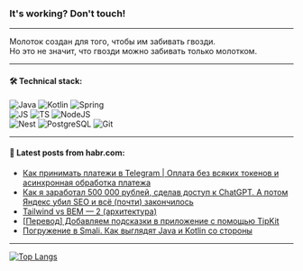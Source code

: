 ### It's working? Don't touch!

---
Молоток создан для того, чтобы им забивать гвозди. <br>
Но это не значит, что гвозди можно забивать только молотком.

---

#### 🛠️ Technical stack:

![Java](https://img.shields.io/badge/Java-informational?logo=Oracle&style=flat&logoColor=white&color=FF4500)
![Kotlin](https://img.shields.io/badge/Kotlin-informational?logo=Kotlin&style=flat&logoColor=white&color=774D97)
![Spring](https://img.shields.io/badge/SpringBoot-informational?logo=SpringBoot&style=flat&logoColor=white&color=6DB33F) <br>
![JS](https://img.shields.io/badge/JS-informational?logo=javaScript&style=flat&logoColor=black&color=F7Df1E)
![TS](https://img.shields.io/badge/TypeScript-informational?logo=typeScript&style=flat&logoColor=black&color=0667A8)
![NodeJS](https://img.shields.io/badge/NodeJS-informational?logo=node.js&style=flat&logoColor=white&color=70A760) <br>
![Nest](https://img.shields.io/badge/NestJS-informational?logo=NestJS&style=flat&logoColor=white&color=E0234E)
![PostgreSQL](https://img.shields.io/badge/PostgreSQL-informational?logo=PostgreSQL&style=flat&logoColor=white&color=DAA520)
![Git](https://img.shields.io/badge/Git-informational?logo=git&style=flat&logoColor=white&color=778899)

___

#### 💬 Latest posts from habr.com:

<!-- BLOG-POST-LIST:START -->
- [Как принимать платежи в Telegram | Оплата без всяких токенов и асинхронная обработка платежа](https://habr.com/ru/articles/774818/?utm_source=habrahabr&utm_medium=rss&utm_campaign=774818)
- [Как я заработал 500 000 рублей, сделав доступ к ChatGPT. А потом Яндекс убил SEO и всё &lpar;почти&rpar; закончилось](https://habr.com/ru/articles/774822/?utm_source=habrahabr&utm_medium=rss&utm_campaign=774822)
- [Tailwind vs BEM — 2 &lpar;архитектура&rpar;](https://habr.com/ru/articles/774814/?utm_source=habrahabr&utm_medium=rss&utm_campaign=774814)
- [[Перевод] Добавляем подсказки в приложение с помощью TipKit](https://habr.com/ru/companies/otus/articles/774714/?utm_source=habrahabr&utm_medium=rss&utm_campaign=774714)
- [Погружение в Smali. Как выглядят Java и Kotlin со стороны](https://habr.com/ru/articles/774758/?utm_source=habrahabr&utm_medium=rss&utm_campaign=774758)
<!-- BLOG-POST-LIST:END -->

---
[![Top Langs](https://github-readme-stats-git-master-advtsetting-gmailcom.vercel.app/api/top-langs/?username=zloylis&langs_count=10&hide_title=false&title_color=e6edf3&size_weight=0.5&count_weight=0.5&layout=compact&hide_border=true&theme=dracula)](https://github.com/zloylis)

<!-- ![GitHub stats](https://github-readme-stats-git-master-advtsetting-gmailcom.vercel.app/api?username=zloylis&show_icons=true&hide_border=true&theme=dracula&hide_title=true&include_all_commits=true&count_private=true&hide=contribs&hide_rank=true) -->
